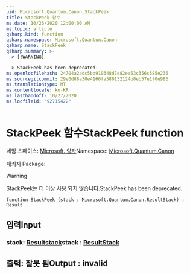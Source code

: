```yaml
---
uid: Microsoft.Quantum.Canon.StackPeek
title: StackPeek 함수
ms.date: 10/26/2020 12:00:00 AM
ms.topic: article
qsharp.kind: function
qsharp.namespace: Microsoft.Quantum.Canon
qsharp.name: StackPeek
qsharp.summary: >-
  > [!WARNING]

  > StackPeek has been deprecated.
ms.openlocfilehash: 24704a2adc5bb910348d7e82ea53c356c585e236
ms.sourcegitcommit: 29e0d88a30e4166fa580132124b0eb57e1f0e986
ms.translationtype: MT
ms.contentlocale: ko-KR
ms.lasthandoff: 10/27/2020
ms.locfileid: "92715422"
---
```

# <a name="stackpeek-function"></a><span data-ttu-id="8a2ce-102">StackPeek 함수</span><span class="sxs-lookup"><span data-stu-id="8a2ce-102">StackPeek function</span></span>

<span data-ttu-id="8a2ce-103">네임 스페이스: [Microsoft. 양자](xref:Microsoft.Quantum.Canon)</span><span class="sxs-lookup"><span data-stu-id="8a2ce-103">Namespace: [Microsoft.Quantum.Canon](xref:Microsoft.Quantum.Canon)</span></span>

<span data-ttu-id="8a2ce-104">패키지 [](https://nuget.org/packages/)</span><span class="sxs-lookup"><span data-stu-id="8a2ce-104">Package: [](https://nuget.org/packages/)</span></span>


> [!WARNING]
> <span data-ttu-id="8a2ce-105">StackPeek는 더 이상 사용 되지 않습니다.</span><span class="sxs-lookup"><span data-stu-id="8a2ce-105">StackPeek has been deprecated.</span></span>



```qsharp
function StackPeek (stack : Microsoft.Quantum.Canon.ResultStack) : Result
```


## <a name="input"></a><span data-ttu-id="8a2ce-106">입력</span><span class="sxs-lookup"><span data-stu-id="8a2ce-106">Input</span></span>

### <a name="stack--resultstack"></a><span data-ttu-id="8a2ce-107">stack: [Resultstack](xref:Microsoft.Quantum.Canon.ResultStack)</span><span class="sxs-lookup"><span data-stu-id="8a2ce-107">stack : [ResultStack](xref:Microsoft.Quantum.Canon.ResultStack)</span></span>





## <a name="output--__invalidresult__"></a><span data-ttu-id="8a2ce-108">출력: __잘못 <Result> 됨__</span><span class="sxs-lookup"><span data-stu-id="8a2ce-108">Output : __invalid<Result>__</span></span>

